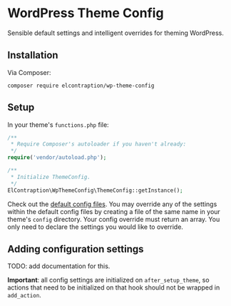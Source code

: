 # WordPress Theme Config
Sensible default settings and intelligent overrides for theming WordPress.

## Installation

Via Composer:

```
composer require elcontraption/wp-theme-config
```

## Setup

In your theme's `functions.php` file:

```php
/**
 * Require Composer's autoloader if you haven't already:
 */
require('vendor/autoload.php');

/**
 * Initialize ThemeConfig.
 */
ElContraption\WpThemeConfig\ThemeConfig::getInstance();
```

Check out the [default config files](defaults). You may override any of the settings within the default config files by creating a file of the same name in your theme's `config` directory. Your config override must return an array. You only need to declare the settings you would like to override.

## Adding configuration settings
TODO: add documentation for this.

**Important**: all config settings are initialized on `after_setup_theme`, so actions that need to be initialized on that hook should not be wrapped in `add_action`.
